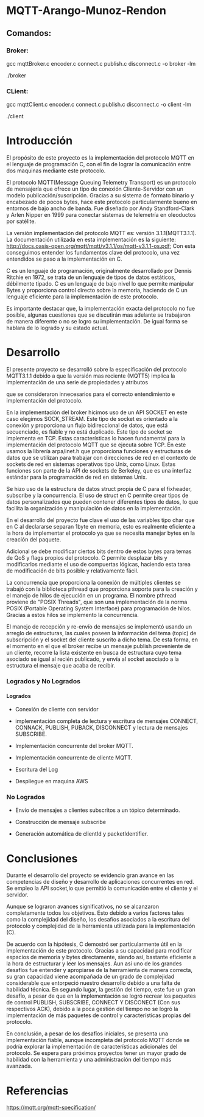 # MQTT-Arango-Munoz-Rendon 


## Comandos: 


### Broker: 


gcc mqttBroker.c encoder.c connect.c publish.c disconnect.c -o broker -lm 


./broker 


### CLient: 


gcc mqttClient.c encoder.c connect.c publish.c disconnect.c -o client -lm 


./client 


<h1>Introducción</h1> 

El propósito de este proyecto es la implementación del protocolo MQTT en el lenguaje de programación C, con el fin de lograr la comunicación entre dos maquinas mediante este protocolo. 

El protocolo MQTT(Message Queuing Telemetry Transport) es un protocolo de mensajería que ofrece un tipo de conexión Cliente-Servidor con un modelo publicación/suscripción. Gracias a su sistema de formato binario y encabezado de pocos bytes, hace este protocolo particularmente bueno en entornos de bajo ancho de banda. Fue diseñado por Andy Standford-Clark y Arlen Nipper en 1999 para conectar sistemas de telemetría en oleoductos por satélite.  

La versión implementación del protocolo MQTT es: versión 3.1.1(MQTT3.1.1). La documentación utilizada en esta implementación es la siguiente: http://docs.oasis-open.org/mqtt/mqtt/v3.1.1/os/mqtt-v3.1.1-os.pdf; Con esta conseguimos entender los fundamentos clave del protocolo, una vez entendidos se paso a la implementación en C. 

C es un lenguaje de programación, originalmente desarrollado por Dennis Ritchie en 1972, se trata de un lenguaje de tipos de datos estáticos, débilmente tipado. C es un lenguaje de bajo nivel lo que permite manipular Bytes y proporciona control directo sobre la memoria, haciendo de C un lenguaje eficiente para la implementación de este protocolo.  

Es importante destacar que, la implementación exacta del protocolo no fue posible, algunas cuestiones que se discutirán mas adelante se trabajaron de manera diferente o no se logro su implementación. De igual forma se hablara de lo logrado y su estado actual. 


<h1>Desarrollo</h1> 

El presente proyecto se desarrolló sobre la especificación del protocolo MQTT3.1.1 debido a que la versión mas reciente (MQTT5) implica la implementación de una serie de propiedades y atributos  

que se consideraron innecesarios para el correcto entendimiento e implementación del protocolo. 


En la implementación del broker hicimos uso de un API SOCKET en este caso elegimos SOCK_STREAM. Este tipo de socket es orientado a la conexión y proporciona un flujo bidireccional de datos, que está secuenciado, es fiable y no está duplicado. Este tipo de socket se implementa en TCP. Estas características lo hacen fundamental para la implementación del protocolo MQTT que se ejecuta sobre TCP. En este usamos la librería arpa/inet.h que proporciona funciones y estructuras de datos que se utilizan para trabajar con direcciones de red en el contexto de sockets de red en sistemas operativos tipo Unix, como Linux. Estas funciones son parte de la API de sockets de Berkeley, que es una interfaz estándar para la programación de red en sistemas Unix. 


Se hizo uso de la estructura de datos struct propia de C para el fixheader, subscribe y la concurrencia. El uso de struct en C permite crear tipos de datos personalizados que pueden contener diferentes tipos de datos, lo que facilita la organización y manipulación de datos en la implementación. 


En el desarrollo del proyecto fue clave el uso de las variables tipo char que en C al declararse separan 1byte en memoria, esto es realmente eficiente a la hora de implementar el protocolo ya que se necesita manejar bytes en la creación del paquete. 

Adicional se debe modificar ciertos bits dentro de estos bytes para temas de QoS y flags propios del protocolo. C permite desplazar bits y modificarlos mediante el uso de compuertas lógicas, haciendo esta tarea de modificación de bits posible y relativamente fácil.  


La concurrencia que proporciona la conexión de múltiples clientes se trabajó con la biblioteca pthread que proporciona soporte para la creación y el manejo de hilos de ejecución en un programa. El nombre pthread proviene de "POSIX Threads", que son una implementación de la norma POSIX (Portable Operating System Interface) para programación de hilos. Gracias a estos hilos se implemento la concurrencia. 


El manejo de recepción y re-envío de mensajes se implementó usando un arreglo de estructuras, las cuales poseen la información del tema (topic) de subscripción y el socket del cliente suscrito a dicho tema. De esta forma, en el momento en el que el broker recibe un mensaje publish proveniente de un cliente, recorre la lista existente en busca de estructura cuyo tema asociado se igual al recién publicado, y envía al socket asociado a la estructura el mensaje que acaba de recibir. 



### Logrados y No Logrados 


#### Logrados 


- Conexión de cliente con servidor 


- implementación completa de lectura y escritura de mensajes CONNECT, CONNACK, PUBLISH, PUBACK, DISCONNECT y lectura de mensajes SUBSCRIBE. 


- Implementación concurrente del broker MQTT. 


- Implementación concurrente de cliente MQTT. 


- Escritura del Log 


- Despliegue en maquina AWS 


### No Logrados 


- Envío de mensajes a clientes subscritos a un tópico determinado. 


- Construcción de mensaje subscribe 


- Generación automática de clientId y packetIdentifier.



<h1>Conclusiones</h1> 

Durante el desarrollo del proyecto se evidencio gran avance en las competencias de diseño y desarrollo de aplicaciones concurrentes en red. Se empleo la API socket,lo que permitió la comunicación entre el cliente y el servidor. 

Aunque se lograron avances significativos, no se alcanzaron completamente todos los objetivos. Esto debido a varios factores tales como la complejidad del diseño, los desafíos asociados a la escritura del protocolo y complejidad de la herramienta utilizada para la implementación (C). 


De acuerdo con la hipótesis, C demostró ser particularmente útil en la implementación de este protocolo. Gracias a su capacidad para modificar espacios de memoria y bytes directamente, siendo así, bastante eficiente a la hora de estructurar y leer los mensajes. Aun así uno de los grandes desafíos fue entender y apropiarse de la herramienta de manera correcta, su gran capacidad viene acompañada de un grado de complejidad considerable que entorpeció nuestro desarrollo debido a una falta de habilidad técnica. En segundo lugar, la gestión del tiempo, este fue un gran desafío, a pesar de que en la implementación se logró recrear los paquetes de control PUBLISH, SUBSCRIBE, CONNECT Y DISCONECT (Con sus respectivos ACK), debido a la poca gestión del tiempo no se logró la implementación de más paquetes de control y características propias del protocolo. 


En conclusión, a pesar de los desafíos iniciales, se presenta una implementación fiable, aunque incompleta del protocolo MQTT donde se podría explorar la implementación de características adicionales del protocolo. Se espera para próximos proyectos tener un mayor grado de habilidad con la herramienta y una administración del tiempo más avanzada. 


<h1>Referencias</h1> 

https://mqtt.org/mqtt-specification/ 